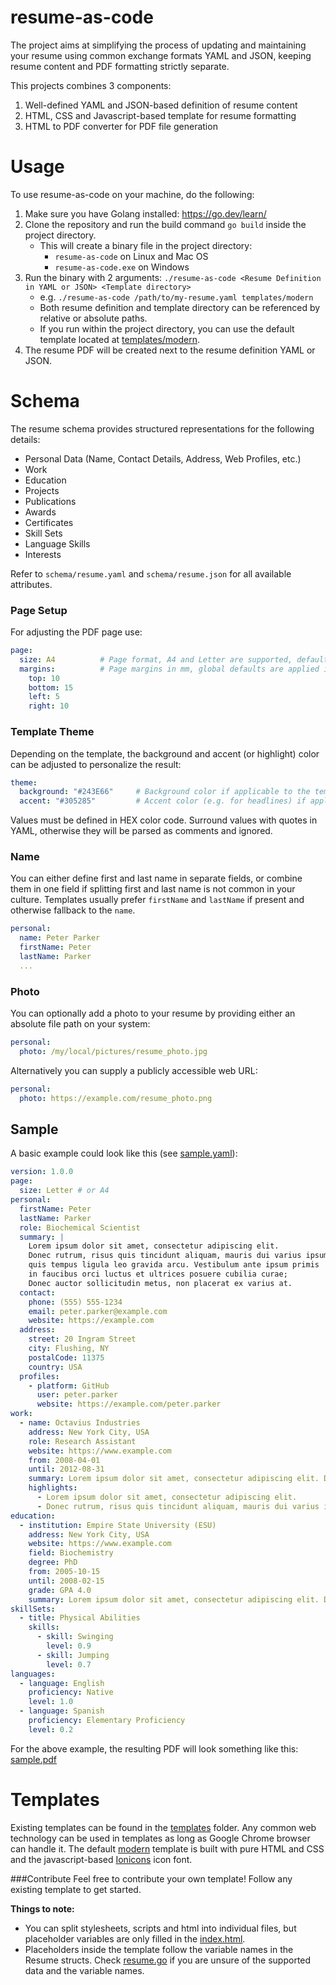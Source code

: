 # resume-as-code
The project aims at simplifying the process of updating and maintaining your resume using common exchange formats YAML and JSON, keeping resume content and PDF formatting strictly separate.

This projects combines 3 components:
1. Well-defined YAML and JSON-based definition of resume content
2. HTML, CSS and Javascript-based template for resume formatting
3. HTML to PDF converter for PDF file generation

# Usage
To use resume-as-code on your machine, do the following:
1. Make sure you have Golang installed: https://go.dev/learn/
2. Clone the repository and run the build command `go build` inside the project directory.
   - This will create a binary file in the project directory:
      - `resume-as-code` on Linux and Mac OS
      - `resume-as-code.exe` on Windows
3. Run the binary with 2 arguments: `./resume-as-code <Resume Definition in YAML or JSON> <Template directory>`
   - e.g. `./resume-as-code /path/to/my-resume.yaml templates/modern`
   - Both resume definition and template directory can be referenced by relative or absolute paths.
   - If you run within the project directory, you can use the default template located at [templates/modern](templates/modern).
4. The resume PDF will be created next to the resume definition YAML or JSON.

# Schema
The resume schema provides structured representations for the following details:
- Personal Data (Name, Contact Details, Address, Web Profiles, etc.)
- Work
- Education
- Projects
- Publications
- Awards
- Certificates
- Skill Sets
- Language Skills
- Interests

Refer to `schema/resume.yaml` and `schema/resume.json` for all available attributes.

### Page Setup
For adjusting the PDF page use:
```yaml
page:
  size: A4          # Page format, A4 and Letter are supported, defaults to A4
  margins:          # Page margins in mm, global defaults are applied if omitted
    top: 10
    bottom: 15
    left: 5
    right: 10
```

### Template Theme
Depending on the template, the background and accent (or highlight) color can be adjusted to personalize the result:
```yaml
theme:
  background: "#243E66"     # Background color if applicable to the template
  accent: "#305285"         # Accent color (e.g. for headlines) if applicable to the theme
```
Values must be defined in HEX color code. Surround values with quotes in YAML, otherwise they will be parsed as comments and ignored. 

### Name
You can either define first and last name in separate fields, or combine them in one field if splitting first and last name is not common in your culture. Templates usually prefer `firstName` and `lastName` if present and otherwise fallback to the `name`. 
```yaml
personal:
  name: Peter Parker
  firstName: Peter
  lastName: Parker
  ...
```

### Photo
You can optionally add a photo to your resume by providing either an absolute file path on your system:
```yaml
personal:
  photo: /my/local/pictures/resume_photo.jpg
```
Alternatively you can supply a publicly accessible web URL:
```yaml
personal:
  photo: https://example.com/resume_photo.png
```

## Sample

A basic example could look like this (see [sample.yaml](sample/sample.yaml)):
```yaml
version: 1.0.0
page:
  size: Letter # or A4
personal:
  firstName: Peter
  lastName: Parker
  role: Biochemical Scientist
  summary: |
    Lorem ipsum dolor sit amet, consectetur adipiscing elit.
    Donec rutrum, risus quis tincidunt aliquam, mauris dui varius ipsum,
    quis tempus ligula leo gravida arcu. Vestibulum ante ipsum primis
    in faucibus orci luctus et ultrices posuere cubilia curae;
    Donec auctor sollicitudin metus, non placerat ex varius at.
  contact:
    phone: (555) 555-1234
    email: peter.parker@example.com
    website: https://example.com
  address:
    street: 20 Ingram Street
    city: Flushing, NY
    postalCode: 11375
    country: USA
  profiles:
    - platform: GitHub
      user: peter.parker
      website: https://example.com/peter.parker
work:
  - name: Octavius Industries
    address: New York City, USA
    role: Research Assistant
    website: https://www.example.com
    from: 2008-04-01
    until: 2012-08-31
    summary: Lorem ipsum dolor sit amet, consectetur adipiscing elit. Donec rutrum, risus quis tincidunt aliquam, mauris dui varius ipsum, quis tempus ligula leo gravida arcu.
    highlights:
      - Lorem ipsum dolor sit amet, consectetur adipiscing elit.
      - Donec rutrum, risus quis tincidunt aliquam, mauris dui varius ipsum, quis tempus ligula leo gravida arcu.
education:
  - institution: Empire State University (ESU)
    address: New York City, USA
    website: https://www.example.com
    field: Biochemistry 
    degree: PhD
    from: 2005-10-15
    until: 2008-02-15
    grade: GPA 4.0
    summary: Lorem ipsum dolor sit amet, consectetur adipiscing elit. Donec rutrum, risus quis tincidunt aliquam, mauris dui varius ipsum, quis tempus ligula leo gravida arcu.
skillSets:
  - title: Physical Abilities
    skills:
      - skill: Swinging
        level: 0.9
      - skill: Jumping
        level: 0.7
languages:
  - language: English
    proficiency: Native
    level: 1.0
  - language: Spanish
    proficiency: Elementary Proficiency
    level: 0.2
```

For the above example, the resulting PDF will look something like this: [sample.pdf](sample/sample.pdf)


# Templates
Existing templates can be found in the [templates](templates) folder. Any common web technology can be used in templates as long as Google Chrome browser can handle it.
The default [modern](templates/modern) template is built with pure HTML and CSS and the javascript-based [Ionicons](https://ionic.io/ionicons) icon font.

###Contribute
Feel free to contribute your own template! Follow any existing template to get started.

**Things to note:**
- You can split stylesheets, scripts and html into individual files, but placeholder variables are only filled in the [index.html](templates/modern/index.html).
- Placeholders inside the template follow the variable names in the Resume structs. Check [resume.go](app/model/resume.go) if you are unsure of the supported data and the variable names. 